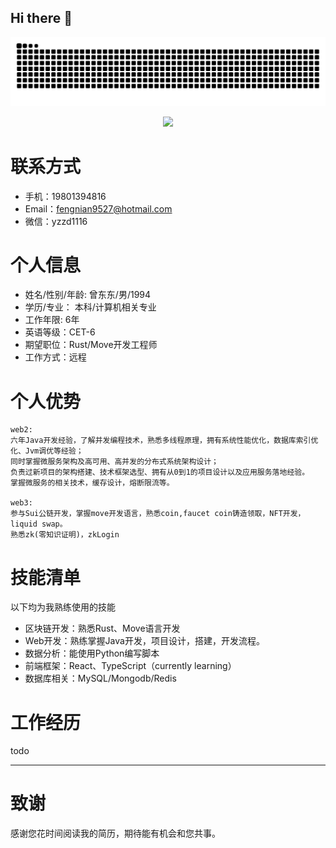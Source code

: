 ## Hi there 👋

<p align="center">
  <img src="https://github.com/windyund/windyund/blob/output/github-contribution-grid-snake.svg"/>
</p>	
<p align="center">
  <img src="https://github-readme-stats.vercel.app/api?username=windyund&show_icons=true&theme=graywhite"/>
</p>

# 联系方式

- 手机：19801394816
- Email：fengnian9527@hotmail.com
- 微信：yzzd1116

# 个人信息

- 姓名/性别/年龄: 曾东东/男/1994
- 学历/专业： 本科/计算机相关专业
- 工作年限: 6年
- 英语等级：CET-6
- 期望职位：Rust/Move开发工程师
- 工作方式：远程

# 个人优势
```
web2:
六年Java开发经验，了解并发编程技术，熟悉多线程原理，拥有系统性能优化，数据库索引优化、Jvm调优等经验；
同时掌握微服务架构及高可用、高并发的分布式系统架构设计；
负责过新项目的架构搭建、技术框架选型、拥有从0到1的项目设计以及应用服务落地经验。
掌握微服务的相关技术，缓存设计，熔断限流等。

web3:
参与Sui公链开发，掌握move开发语言，熟悉coin,faucet coin铸造领取，NFT开发，liquid swap。
熟悉zk(零知识证明)，zkLogin
```



# 技能清单

以下均为我熟练使用的技能

- 区块链开发：熟悉Rust、Move语言开发
- Web开发：熟练掌握Java开发，项目设计，搭建，开发流程。
- 数据分析：能使用Python编写脚本
- 前端框架：React、TypeScript（currently learning）
- 数据库相关：MySQL/Mongodb/Redis



# 工作经历

todo


---      
# 致谢
感谢您花时间阅读我的简历，期待能有机会和您共事。








<!--
**windyund/windyund** is a ✨ _special_ ✨ repository because its `README.md` (this file) appears on your GitHub profile.

Here are some ideas to get you started:

- 🔭 I’m currently working on ...
- 🌱 I’m currently learning ...
- 👯 I’m looking to collaborate on ...
- 🤔 I’m looking for help with ...
- 💬 Ask me about ...
- 📫 How to reach me: ...
- 😄 Pronouns: ...
- ⚡ Fun fact: ...
-->
